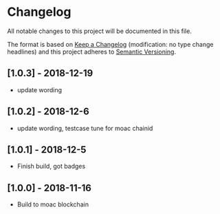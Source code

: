 # Changelog
All notable changes to this project will be documented in this file.

The format is based on [Keep a Changelog](http://keepachangelog.com/en/1.0.0/) 
(modification: no type change headlines) and this project adheres to 
[Semantic Versioning](http://semver.org/spec/v2.0.0.html).

## [1.0.3] - 2018-12-19
- update wording

## [1.0.2] - 2018-12-6
- update wording, testcase tune for moac chainid

## [1.0.1] - 2018-12-5
- Finish build, got badges

## [1.0.0] - 2018-11-16
- Build to moac blockchain

